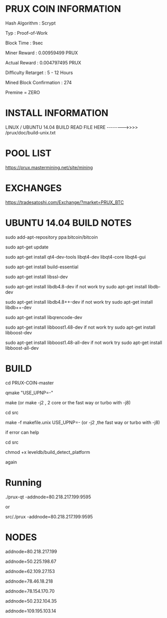 
PRUX COIN INFORMATION
===================== 

Hash Algorithm : Scrypt

Typ : Proof-of-Work

Block Time : 9sec

Miner Reward : 0.00959499 PRUX

Actual Reward : 0.004797495 PRUX

Difficulty Retarget : 5 - 12 Hours

Mined Block Confirmation : 274

Premine = ZERO


INSTALL INFORMATION
===================
LINUX / UBUNTU 14.04 BUILD READ FILE HERE -------->>>>  /prux/doc/build-unix.txt


POOL LIST
=========
https://prux.mastermining.net/site/mining


EXCHANGES
=========
https://tradesatoshi.com/Exchange/?market=PRUX_BTC 



UBUNTU 14.04 BUILD NOTES
========================

sudo add-apt-repository ppa:bitcoin/bitcoin

sudo apt-get update

sudo apt-get install qt4-dev-tools libqt4-dev libqt4-core libqt4-gui

sudo apt-get install build-essential

sudo apt-get install libssl-dev

sudo apt-get install libdb4.8-dev if not work try sudo apt-get install libdb-dev

sudo apt-get install libdb4.8++-dev  if not work try sudo apt-get install libdb++-dev

sudo apt-get install libqrencode-dev

sudo apt-get install libboost1.48-dev   if not work try  sudo apt-get install libboost-dev

sudo apt-get install libboost1.48-all-dev  if not work try  sudo apt-get install libboost-all-dev


BUILD
=====

cd PRUX-COIN-master

qmake "USE_UPNP=-"

make                        (or  make -j2  , 2 core or the fast way or turbo with -j8)

cd src

make -f  makefile.unix USE_UPNP=-      (or -j2  ,the fast way or turbo with -j8)


if error can help

cd src

chmod +x leveldb/build_detect_platform

again


Running
=======

./prux-qt -addnode=80.218.217.199:9595

or

src/./prux -addnode=80.218.217.199:9595


NODES
=====

addnode=80.218.217.199

addnode=50.225.198.67

addnode=62.109.27.153

addnode=78.46.18.218

addnode=78.154.170.70

addnode=50.232.104.35

addnode=109.195.103.14
